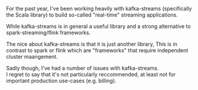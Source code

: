 For the past year, I've been working heavily with kafka-streams (specifically the Scala library) to build
so-called "real-time" streaming applications.  

While kafka-streams is in general a useful library and a strong alternative to spark-streaming/flink frameworks. 

The nice about kafka-streams is that it is just another library, 
This is in contrast to spark or flink which are "frameworks" that require independent cluster maangement.  


Sadly though, I've had a number of issues with kafka-streams.  
I regret to say that it's not particularly reccommended, at least not for important production use-cases (e.g. billing). 

  